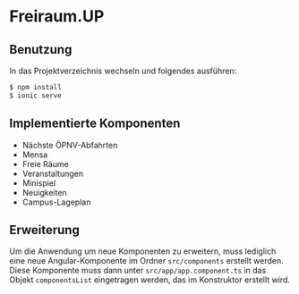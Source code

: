 # Freiraum.UP

## Benutzung

In das Projektverzeichnis wechseln und folgendes ausführen:

```bash
$ npm install
$ ionic serve
```

## Implementierte Komponenten

- Nächste ÖPNV-Abfahrten
- Mensa
- Freie Räume
- Veranstaltungen
- Minispiel
- Neuigkeiten
- Campus-Lageplan

## Erweiterung

Um die Anwendung um neue Komponenten zu erweitern, muss lediglich eine neue Angular-Komponente im Ordner `src/components` erstellt werden. Diese Komponente muss dann unter `src/app/app.component.ts` in das Objekt `componentsList` eingetragen werden, das im Konstruktor erstellt wird.